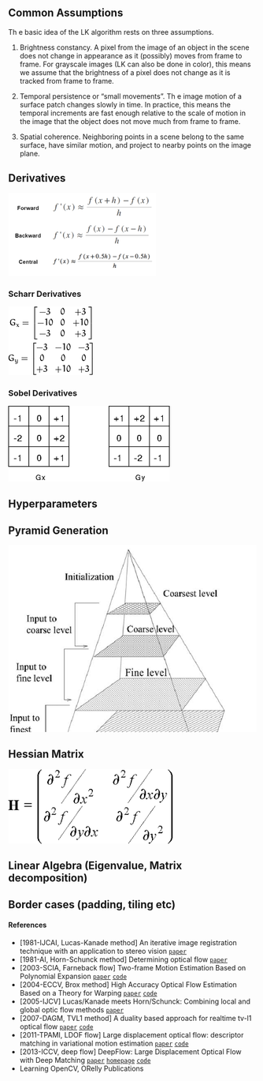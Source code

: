 
## Common Assumptions
Th e basic idea of the LK algorithm rests on three assumptions.
1. Brightness constancy. A pixel from the image of an object in the scene does not
change in appearance as it (possibly) moves from frame to frame. For grayscale images
(LK can also be done in color), this means we assume that the brightness of a
pixel does not change as it is tracked from frame to frame.

2. Temporal persistence or “small movements”. Th e image motion of a surface patch
changes slowly in time. In practice, this means the temporal increments are fast
enough relative to the scale of motion in the image that the object does not move
much from frame to frame.

3. Spatial coherence. Neighboring points in a scene belong to the same surface, have
similar motion, and project to nearby points on the image plane.

## Derivatives
![](resources/common4.png)


### Scharr Derivatives
![](resources/common3.png)

### Sobel Derivatives
![](resources/common5.png)

## Hyperparameters

## Pyramid Generation
![](resources/common2.png)

## Hessian Matrix
![](resources/common1.png)

## Linear Algebra (Eigenvalue, Matrix decomposition)

## Border cases (padding, tiling etc)




#### References 

- [1981-IJCAI, Lucas-Kanade method] An iterative image registration technique with an application to stereo vision [`paper`](http://citeseer.ist.psu.edu/viewdoc/download;jsessionid=C41563DCDDC44CB0E13D6D64D89FF3FD?doi=10.1.1.421.4619&rep=rep1&type=pdf)
- [1981-AI, Horn-Schunck method] Determining optical flow [`paper`](http://citeseerx.ist.psu.edu/viewdoc/download?doi=10.1.1.66.562&rep=rep1&type=pdf)
- [2003-SCIA, Farneback flow] Two-frame Motion Estimation Based on Polynomial Expansion [`paper`](http://citeseerx.ist.psu.edu/viewdoc/download?doi=10.1.1.102.2455&rep=rep1&type=pdf) [`code`](https://docs.opencv.org/master/d9/d30/classcv_1_1cuda_1_1FarnebackOpticalFlow.html)
- [2004-ECCV, Brox method] High Accuracy Optical Flow Estimation Based on a Theory for Warping [`paper`](http://www.mia.uni-saarland.de/Publications/brox-eccv04-of.pdf) [`code`](https://docs.opencv.org/master/d7/d18/classcv_1_1cuda_1_1BroxOpticalFlow.html)
- [2005-IJCV] Lucas/Kanade meets Horn/Schunck: Combining local and global optic flow methods [`paper`](http://www.mia.uni-saarland.de/Publications/bruhn-ijcv05c.pdf)
- [2007-DAGM, TVL1 method] A duality based approach for realtime tv-l1 optical flow [`paper`](http://www-pequan.lip6.fr/~bereziat/cours/master/vision/papers/zach07.pdf) [`code`](https://docs.opencv.org/master/d6/d39/classcv_1_1cuda_1_1OpticalFlowDual__TVL1.html)
- [2011-TPAMI, LDOF flow] Large displacement optical flow: descriptor matching in variational motion estimation [`paper`](https://lmb.informatik.uni-freiburg.de/people/brox/pub/brox_tpami10_ldof.pdf) [`code`](https://lmb.informatik.uni-freiburg.de/resources/binaries/)
- [2013-ICCV, deep flow] DeepFlow: Large Displacement Optical Flow with Deep Matching [`paper`](https://www.robots.ox.ac.uk/~vgg/rg/papers/DeepFlow_iccv2013.pdf) [`homepage`](https://thoth.inrialpes.fr/src/deepflow/) [`code`](https://thoth.inrialpes.fr/src/deepflow/)
- Learning OpenCV, ORelly Publications